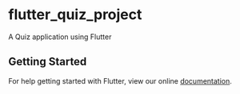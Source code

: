 # flutter_quiz_project

A Quiz application using Flutter

## Getting Started

For help getting started with Flutter, view our online
[documentation](https://flutter.io/).
